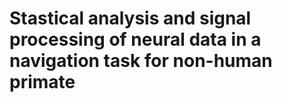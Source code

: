 # Stastical analysis and signal processing of neural data in a navigation task for non-human primate

